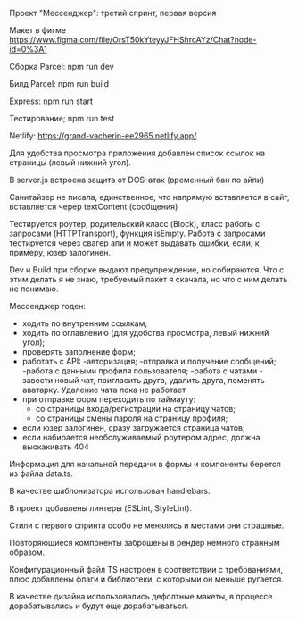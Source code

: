Проект "Мессенджер": третий спринт, первая версия

Макет в фигме https://www.figma.com/file/OrsT50kYteyyJFHShrcAYz/Chat?node-id=0%3A1

Сборка Parcel: npm run dev

Билд Parcel: npm run build

Express: npm run start

Тестирование; npm run test

Netlify: https://grand-vacherin-ee2965.netlify.app/

Для удобства просмотра приложения добавлен список ссылок на страницы (левый нижний угол).

В server.js встроена защита от DOS-атак (временный бан по айпи)

Санитайзер не писала, единственное, что напрямую вставляется в сайт, вставляется череp textContent (сообщения)

Тестируется роутер, родительский класс (Block), класс работы с запросами (HTTPTransport), функция isEmpty. Работа с запросами тестируется через свагер апи и может выдавать ошибки, если, к примеру, юзер залогинен.

Dev и Build при сборке выдают предупреждение, но собираются. Что с этим делать я не знаю, требуемый пакет я скачала, но что с ним делать не понимаю.

Мессенджер годен:
- ходить по внутренним ссылкам;
- ходить по оглавлению (для удобства просмотра, левый нижний угол);
- проверять заполнение форм;
- работать с API:
  -авторизация;
  -отправка и получение сообщений;
  -работа с данными профиля пользователя;
  -работа с чатами - завести новый чат, пригласить друга, удалить друга, поменять аватарку. Удаление чата пока не работает
- при отправке форм переходить по таймауту: 
  - со страницы входа/регистрации на страницу чатов;
  - со страницы смены пароля на страницу профиля;
- если юзер залогинен, сразу загружается страница чатов;
- если набирается необслуживаемый роутером адрес, должна выскакивать 404


Информация для начальной передачи в формы и компоненты берется из файла data.ts.

В качестве шаблонизатора использован handlebars.

В проект добавлены линтеры (ESLint, StyleLint).

Стили с первого спринта особо не менялись и местами они страшные.

Повторяющиеся компоненты заброшены в рендер немного странным образом.

Конфигурационный файл TS настроен в соответствии с требованиями, плюс добавлены флаги и библиотеки, с которыми он меньше ругается.

В качестве дизайна использовались дефолтные макеты, в процессе дорабатывались и будут еще дорабатываться.
